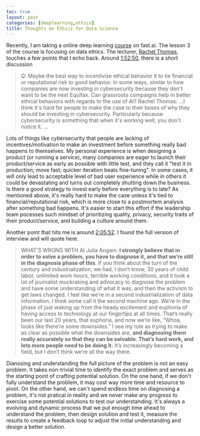 ```yaml
---
toc: true
layout: post
categories: [deeplearning,ethics]
title: Thoughts on Ethics for Data Science
---
```

Recently, I am taking a online deep learning [course](https://course.fast.ai/) on fast.ai. The lesson 3 of the course is focusing on data ethics. The lecturer, [Rachel Thomas](https://www.fast.ai/about/#rachel), touches a few points that I echo back.
Around [1:52:50](https://youtu.be/krIVOb23EH8?t=6770), there is a short discussion
> Q: Maybe the best way to incentivize ethical behavior it to tie financial or reputational risk to good behavior. In some ways, similar to how companies are now investing in cybersecurity because they don't want to be the next Equifax. Can grassroots compaigns help in better ethical behaviors with regards to the use of AI?
> Rachel Thomas: ...I think it's hard for people to make the case to their boses of why they should be investing in cybersecurity. Particularly because cybersecurity is something that when it's working well, you don't notice it. ...

Lots of things like cybersecurity that people are lacking of incentives/motivation to make an investment before something really bad happens to themselves. My personal experience is when designing a product (or running a service), many companies are eager to launch their product/service as early as possible with little test, and they call it "test it in production; move fast; quicker iteration beats fine-tuning". In some cases, it will only lead to acceptable level of bad user experience while in others it could be devastating and turns out completely shutting down the business. Is there a good strategy to invest early before everything is to late? As mentioned above, it's really hard to make the case unless it's tied to financial/reputational risk, which is more close to a postmortem analysis after something bad happens. It's easier to start this effort if the leadership team pocesses such mindset of prioritizing quality, privacy, security traits of their product/service, and building a culture around them.

Another point that hits me is around [2:05:52](https://youtu.be/krIVOb23EH8?t=7552). I found the full version of interview and will quote here.
> WHAT’S WRONG WITH AI
Julia Angwn: **I strongly believe that in order to solve a problem, you have to diagnose it, and that we’re still in the diagnosis phase of this**. If you think about the turn of the century and industrialization, we had, I don’t know, 30 years of child labor, unlimited work hours, terrible working conditions, and it took a lot of journalist muckraking and advocacy to diagnose the problem and have some understanding of what it was, and then the activism to get laws changed.
I feel like we’re in a second industrialization of data information. I think some call it the second machine age. We’re in the phase of just waking up from the heady excitement and euphoria of having access to technology at our fingertips at all times. That’s really been our last 20 years, that euphoria, and now we’re like, “Whoa, looks like there’re some downsides.” I see my role as trying to make as clear as possible what the downsides are, **and diagnosing them really accurately so that they can be solvable. That’s hard work, and lots more people need to be doing it.** It’s increasingly becoming a field, but I don’t think we’re all the way there.

Dianosing and understanding the full picture of the problem is not an easy problem. It takes non-trivial time to identify the exact problem and serves as the starting point of crafting potential solution. On the one hand, if we don't fully understand the problem, it may cost way more time and resource to pivot. On the other hand, we can't spend endless time on diagnosing a problem, it's not pratical in reality and we never make any progress to exercise some potential solutions to test our understanding. It's always a evolving and dynamic process that we put enough time ahead to understand the problem, then design solution and test it, measure the results to create a feedback loop to adjust the initial understanding and design a better solution.

